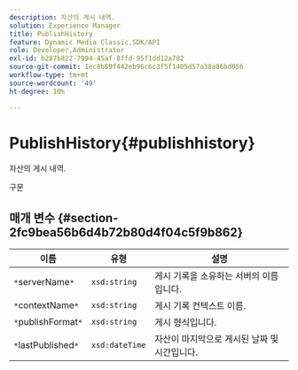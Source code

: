 ```yaml
---
description: 자산의 게시 내역.
solution: Experience Manager
title: PublishHistory
feature: Dynamic Media Classic,SDK/API
role: Developer,Administrator
exl-id: b287b822-7994-45af-8ffd-95f1dd12a782
source-git-commit: 1ec8b59f442eb96c6c3f5f1405d57a38a86bd056
workflow-type: tm+mt
source-wordcount: '49'
ht-degree: 10%

---
```


# PublishHistory{#publishhistory}

자산의 게시 내역.

구문

## 매개 변수 {#section-2fc9bea56b6d4b72b80d4f04c5f9b862}

| 이름 | 유형 | 설명 |
|---|---|---|
| `*`serverName`*` | `xsd:string` | 게시 기록을 소유하는 서버의 이름입니다. |
| `*`contextName`*` | `xsd:string` | 게시 기록 컨텍스트 이름. |
| `*`publishFormat`*` | `xsd:string` | 게시 형식입니다. |
| `*`lastPublished`*` | `xsd:dateTime` | 자산이 마지막으로 게시된 날짜 및 시간입니다. |
